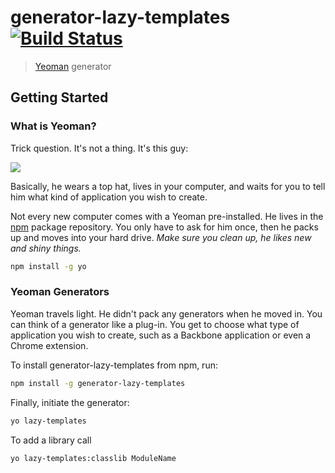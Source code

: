 # generator-lazy-templates [![Build Status](https://secure.travis-ci.org/rolfwessels/generator-lazy-templates.png?branch=master)](https://travis-ci.org/rolfwessels/generator-lazy-templates)

> [Yeoman](http://yeoman.io) generator


## Getting Started

### What is Yeoman?

Trick question. It's not a thing. It's this guy:

![](http://i.imgur.com/JHaAlBJ.png)

Basically, he wears a top hat, lives in your computer, and waits for you to tell him what kind of application you wish to create.

Not every new computer comes with a Yeoman pre-installed. He lives in the [npm](https://npmjs.org) package repository. You only have to ask for him once, then he packs up and moves into your hard drive. *Make sure you clean up, he likes new and shiny things.*

```bash
npm install -g yo
```

### Yeoman Generators

Yeoman travels light. He didn't pack any generators when he moved in. You can think of a generator like a plug-in. You get to choose what type of application you wish to create, such as a Backbone application or even a Chrome extension.

To install generator-lazy-templates from npm, run:

```bash
npm install -g generator-lazy-templates
```

Finally, initiate the generator:

```bash
yo lazy-templates
```
To add a library call
```bash
yo lazy-templates:classlib ModuleName
```
